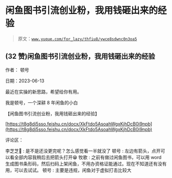 # 闲鱼图书引流创业粉，我用钱砸出来的经验

> 原文：[`www.yuque.com/for_lazy/thfiu8/ywce8sdwnc0n3oa5`](https://www.yuque.com/for_lazy/thfiu8/ywce8sdwnc0n3oa5)



## (32 赞)闲鱼图书引流创业粉，我用钱砸出来的经验 

作者： 顿号 

日期：2023-06-13 

最近在实操的新思路，希望给你有用。 

我是顿号，一个深耕 8 年闲鱼的小白 

【闲鱼图书引流创业粉，我用钱砸出来的经验】 

[https://t8g8dj5sso.feishu.cn/docx/XkFtdo5AsoahWgxKjhDcB0i9npb](https://t8g8dj5sso.feishu.cn/docx/XkFtdo5AsoahWgxKjhDcB0i9npb) 

评论区： 

李芝芝🔱 : 是不是还没更完呢？怎么感觉看一半就没了 顿号 : 左边有箭头，点开可以看全部内容我稍后去把箭头打开😁 牧歌 : 之前有做过闲鱼图书，可以用 word 生成图书条形码，然后扫码上架闲鱼，不用办资格证能通过。现在不知道还有没有用，可以去试试。 顿号 : 主要是违规，闲鱼对于虚拟打击比较大